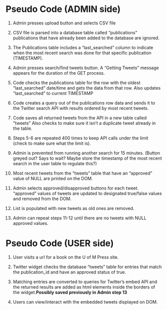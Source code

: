 # Pseudo Code (ADMIN side)

1. Admin presses upload button and selects CSV file

2. CSV file is parsed into a database table called “publications” publications that have already been added to the database are ignored.

3. The Publications table includes a “last_searched” column to indicate when the most recent search was done for that specific publication (TIMESTAMP).

4. Admin presses search/find tweets button. A “Getting Tweets” message appears for the duration of the GET process.

5. Code checks the publications table for the row with the oldest “last_searched” date/time and gets the data from that row. Also updates “last_searched” to current TIMESTAMP

6. Code creates a query out of the publications row data and sends it to the Twitter search API with results ordered by most recent tweets.

7. Code saves all returned tweets from the API in a new table called “tweets” Also checks to make sure it isn’t a duplicate tweet already in the table.

8. Steps 5-6 are repeated 400 times to keep API calls under the limit (check to make sure what the limit is).

9. Admin is prevented from running another search for 15 minutes. (Button greyed out? Says to wait? Maybe store the timestamp of the most recent search in the user table to regulate this?)

10. Most recent tweets from the “tweets” table that have an “approved” value of NULL are printed on the DOM.

11. Admin selects approved/disapproved buttons for each tweet.
“approved” values of tweets are updated to designated true/false values and removed from the DOM.

12. List is populated with new tweets as old ones are removed.

13. Admin can repeat steps 11-12 until there are no tweets with NULL  approved values.

# Pseudo Code (USER side)

1. User visits a url for a book on the U of M Press site.

2. Twitter widget checks the database “tweets” table for entries that match the publication_id and have an approved status of true.

3. Matching entries are converted to queries for Twitter’s embed API and the returned results are added as html elements inside the borders of the widget.**Possibly saved previously in Admin step 13**

4. Users can view/interact with the embedded tweets displayed on DOM.
